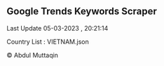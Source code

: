 

## Google Trends Keywords Scraper 
 
Last Update 05-03-2023 , 20:21:14

Country List :
VIETNAM.json



© Abdul Muttaqin 
